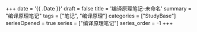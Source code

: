 +++
date = '{{ .Date }}'
draft = false
title = '编译原理笔记-未命名'
summary = "编译原理笔记"
tags = ["笔记", "编译原理"]
categories = ["StudyBase"]
seriesOpened = true
series = ["编译原理笔记"]
series_order = -1
+++